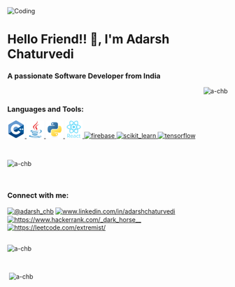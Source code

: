 
<img align="center" alt="Coding" width="400" src="https://c.tenor.com/NOYF3f82b_gAAAAC/programmer.gif"> <br>
<h1 align="left">Hello Friend!! 👋, I'm Adarsh Chaturvedi</h1>
<h3 align="left">A passionate Software Developer from India</h3>

<p align="right"> <img src="https://komarev.com/ghpvc/?username=a-chb&label=Profile%20views&color=0e75b6&style=flat" alt="a-chb" /> </p>
<h3 align="left">Languages and Tools:</h3> 
<p align="left"> <a href="https://www.w3schools.com/cpp/" target="_blank" rel="noreferrer"> <img src="https://raw.githubusercontent.com/devicons/devicon/master/icons/cplusplus/cplusplus-original.svg" alt="cplusplus" width="40" height="40"/> </a>  <a href="https://www.java.com" target="_blank" rel="noreferrer"> <img src="https://raw.githubusercontent.com/devicons/devicon/master/icons/java/java-original.svg" alt="java" width="40" height="40"/> </a> <a href="https://www.python.org" target="_blank" rel="noreferrer"> <img src="https://raw.githubusercontent.com/devicons/devicon/master/icons/python/python-original.svg" alt="python" width="40" height="40"/> </a> <a href="https://reactjs.org/" target="_blank" rel="noreferrer"> <img src="https://raw.githubusercontent.com/devicons/devicon/master/icons/react/react-original-wordmark.svg" alt="react" width="40" height="40"/> </a> <a href="https://firebase.google.com/" target="_blank" rel="noreferrer"> <img src="https://www.vectorlogo.zone/logos/firebase/firebase-icon.svg" alt="firebase" width="40" height="40"/> </a> <a href="https://scikit-learn.org/" target="_blank" rel="noreferrer"> <img src="https://upload.wikimedia.org/wikipedia/commons/0/05/Scikit_learn_logo_small.svg" alt="scikit_learn" width="40" height="40"/> </a> <a href="https://www.tensorflow.org" target="_blank" rel="noreferrer"> <img src="https://www.vectorlogo.zone/logos/tensorflow/tensorflow-icon.svg" alt="tensorflow" width="40" height="40"/> </a> </p>
<br>
<p><img align="center" src="https://github-readme-stats.vercel.app/api/top-langs?username=a-chb&show_icons=true&locale=en&layout=compact" alt="a-chb" /></p>

<br>


<h3 align="left">Connect with me:</h3>
<p align="left">
<a href="https://twitter.com/@adarsh_chb" target="blank"><img align="center" src="https://raw.githubusercontent.com/rahuldkjain/github-profile-readme-generator/master/src/images/icons/Social/twitter.svg" alt="@adarsh_chb" height="30" width="40" /></a>
<a href="https://linkedin.com/in/adarshchaturvedi" target="blank"><img align="center" src="https://raw.githubusercontent.com/rahuldkjain/github-profile-readme-generator/master/src/images/icons/Social/linked-in-alt.svg" alt="www.linkedin.com/in/adarshchaturvedi" height="30" width="40" /></a>
<a href="https://www.hackerrank.com/_dark_horse__" target="blank"><img align="center" src="https://raw.githubusercontent.com/rahuldkjain/github-profile-readme-generator/master/src/images/icons/Social/hackerrank.svg" alt="https://www.hackerrank.com/_dark_horse__" height="30" width="40" /></a>
<a href="https://leetcode.com/extremist/" target="blank"><img align="center" src="https://raw.githubusercontent.com/rahuldkjain/github-profile-readme-generator/master/src/images/icons/Social/leet-code.svg" alt="https://leetcode.com/extremist/" height="30" width="40" /></a>
<br>
<br>
<p><img align="cemter" src="https://github-readme-streak-stats.herokuapp.com/?user=a-chb&" alt="a-chb" /></p>

<br>


<p>&nbsp;<img align="center" src="https://github-readme-stats.vercel.app/api?username=a-chb&show_icons=true&locale=en" alt="a-chb" /></p>






